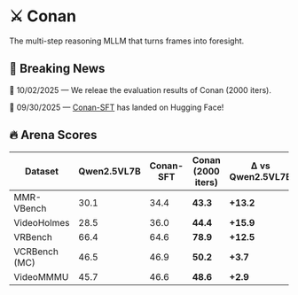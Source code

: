 # ⚔️ Conan

The multi-step reasoning MLLM that turns frames into foresight.

## 📅 Breaking News

🚀 10/02/2025 — We releae the evaluation results of Conan (2000 iters).

🚀 09/30/2025 — [Conan-SFT](https://huggingface.co/RUBBISHLIKE/Conan-SFT) has landed on Hugging Face!

## 🔥 Arena Scores

| Dataset       | Qwen2.5VL7B | Conan-SFT | **Conan (2000 iters)** | Δ vs Qwen2.5VL7B | Δ vs Conan-SFT |
|---------------|-------------|-----------|------------------------|------------------|----------------|
| MMR-VBench    | 30.1        | 34.4      | **43.3**               | **+13.2**        | **+8.9**       |
| VideoHolmes   | 28.5        | 36.0      | **44.4**               | **+15.9**        | **+8.4**       |
| VRBench       | 66.4        | 64.6      | **78.9**               | **+12.5**        | **+14.3**      |
| VCRBench (MC) | 46.5        | 46.9      | **50.2**               | **+3.7**         | **+3.3**       |
| VideoMMMU     | 45.7        | 46.6      | **48.6**               | **+2.9**         | **+2.0**       |

